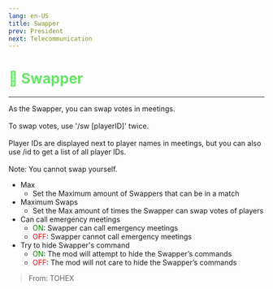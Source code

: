 ```yaml
---
lang: en-US
title: Swapper
prev: President
next: Telecommunication
---
```


# <font color=#66e666>🔀 <b>Swapper</b></font> <Badge text="Power" type="tip" vertical="middle"/>
---

As the Swapper, you can swap votes in meetings.<br><br>
To swap votes, use '/sw [playerID]' twice.<br><br>
Player IDs are displayed next to player names in meetings, but you can also use /id to get a list of all player IDs.<br><br>
Note: You cannot swap yourself.
* Max
  * Set the Maximum amount of Swappers that can be in a match
* Maximum Swaps
  * Set the Max amount of times the Swapper can swap votes of players
* Can call emergency meetings
  * <font color=green>ON</font>: Swapper can call emergency meetings
  * <font color=red>OFF</font>: Swapper cannot call emergency meetings
* Try to hide Swapper's command
  * <font color=green>ON</font>: The mod will attempt to hide the Swapper’s commands
  * <font color=red>OFF</font>: The mod will not care to hide the Swapper’s commands

> From: TOHEX